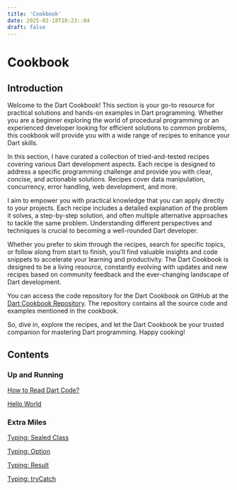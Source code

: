 ```yaml
---
title: 'Cookbook'
date: 2025-02-18T18:23::04
draft: false
---
```


# Cookbook

## Introduction

Welcome to the Dart Cookbook! This section is your go-to resource for practical solutions and hands-on examples in Dart programming. Whether you are a beginner exploring the world of procedural programming or an experienced developer looking for efficient solutions to common problems, this cookbook will provide you with a wide range of recipes to enhance your Dart skills.

In this section, I have curated a collection of tried-and-tested recipes covering various Dart development aspects. Each recipe is designed to address a specific programming challenge and provide you with clear, concise, and actionable solutions. Recipes cover data manipulation, concurrency, error handling, web development, and more.

I aim to empower you with practical knowledge that you can apply directly to your projects. Each recipe includes a detailed explanation of the problem it solves, a step-by-step solution, and often multiple alternative approaches to tackle the same problem. Understanding different perspectives and techniques is crucial to becoming a well-rounded Dart developer.

Whether you prefer to skim through the recipes, search for specific topics, or follow along from start to finish, you'll find valuable insights and code snippets to accelerate your learning and productivity. The Dart Cookbook is designed to be a living resource, constantly evolving with updates and new recipes based on community feedback and the ever-changing landscape of Dart development.

You can access the code repository for the Dart Cookbook on GitHub at the [Dart Cookbook Repository](https://github.com/organiclever/ayokoding/tree/main/contents/dart-cookbook). The repository contains all the source code and examples mentioned in the cookbook.

So, dive in, explore the recipes, and let the Dart Cookbook be your trusted companion for mastering Dart programming. Happy cooking!

## Contents

### Up and Running

[How to Read Dart Code?](Cookbook%20c9bd6174922c49ecae1a6930a9bac8e6/How%20to%20Read%20Dart%20Code%20542d0687d3694e94bf2447cf60ff0ce5.md)

[Hello World](Cookbook%20c9bd6174922c49ecae1a6930a9bac8e6/Hello%20World%2090724f81f3204e2ebac0065c0f0e5a01.md)

### Extra Miles

[Typing: Sealed Class](Cookbook%20c9bd6174922c49ecae1a6930a9bac8e6/Typing%20Sealed%20Class%208257bf0bd48748448a2c8687230a68cc.md)

[Typing: Option](Cookbook%20c9bd6174922c49ecae1a6930a9bac8e6/Typing%20Option%2075de41ee5e0b49c3b566398d2563beba.md)

[Typing: Result](Cookbook%20c9bd6174922c49ecae1a6930a9bac8e6/Typing%20Result%200d2f6a91942d409d949610cebb9d1eb7.md)

[Typing: tryCatch](Cookbook%20c9bd6174922c49ecae1a6930a9bac8e6/Typing%20tryCatch%20f0da16a29a824b69ae8d3bc55f932b28.md)
